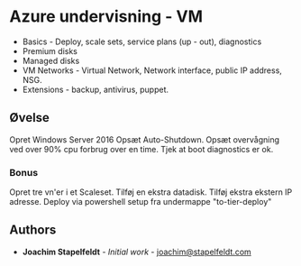 ﻿# Azure undervisning - VM

* Basics - Deploy, scale sets, service plans (up - out), diagnostics
* Premium disks
* Managed disks
* VM Networks - Virtual Network, Network interface, public IP address, NSG.
* Extensions - backup, antivirus, puppet.

## Øvelse

Opret Windows Server 2016
Opsæt Auto-Shutdown.
Opsæt overvågning ved over 90% cpu forbrug over en time.
Tjek at boot diagnostics er ok.


### Bonus

Opret tre vn'er i et Scaleset.
Tilføj en ekstra datadisk.
Tilføj ekstra ekstern IP adresse.
Deploy via powershell setup fra undermappe "to-tier-deploy"

## Authors

* **Joachim Stapelfeldt** - *Initial work* - [joachim@stapelfeldt.com](mailto:joachim@stapelfeldt.com)
